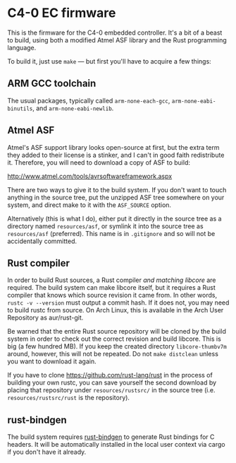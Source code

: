 C4-0 EC firmware
================

This is the firmware for the C4-0 embedded controller.
It's a bit of a beast to build, using both a modified Atmel ASF library and the
Rust programming language.

To build it, just use `make` — but first you'll have to acquire a few things:

ARM GCC toolchain
-----------------

The usual packages, typically called `arm-none-each-gcc`,
`arm-none-eabi-binutils`, and `arm-none-eabi-newlib`.


Atmel ASF
---------

Atmel's ASF support library looks open-source at first, but the extra term they
added to their license is a stinker, and I can't in good faith redistribute it.
Therefore, you will need to download a copy of ASF to build:

http://www.atmel.com/tools/avrsoftwareframework.aspx

There are two ways to give it to the build system. If you don't want to touch
anything in the source tree, put the unzipped ASF tree somewhere on your
system, and direct make to it with the `ASF_SOURCE` option.

Alternatively (this is what I do), either put it directly in the source tree
as a directory named `resources/asf`, or symlink it into the source tree as
`resources/asf` (preferred). This name is in `.gitignore` and so will not be
accidentally committed.

Rust compiler
-------------

In order to build Rust sources, a Rust compiler *and matching libcore* are
required.  The build system can make libcore itself, but it requires a Rust
compiler that knows which source revision it came from. In other words,
`rustc -v --version` must output a commit hash. If it does not, you may need
to build rustc from source. On Arch Linux, this is available in the Arch User
Repository as aur/rust-git.

Be warned that the entire Rust source repository will be cloned by the build
system in order to check out the correct revision and build libcore. This is
big (a few hundred MB). If you keep the created directory `libcore-thumbv7m`
around, however, this will not be repeated. Do not `make distclean` unless
you want to download it again.

If you have to clone https://github.com/rust-lang/rust in the process of
building your own rustc, you can save yourself the second download by
placing that repository under `resources/rustsrc/` in the source tree (i.e.
`resources/rustsrc/rust` is the repository).

rust-bindgen
------------

The build system requires [rust-bindgen](https://github.com/Yamakaky/rust-bindgen)
to generate Rust bindings for C headers. It will be automatically installed
in the local user context via cargo if you don't have it already.
